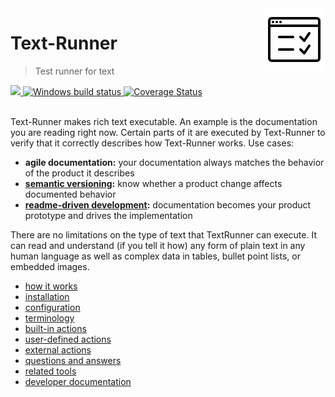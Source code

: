 <!-- logo is from: https://icons8.com/icon/40886/test -->
<img src="documentation/logo2.png" align="right" valign="bottom">

# Text-Runner

> Test runner for text

<a href="https://circleci.com/gh/kevgo/text-runner">
  <img src="https://circleci.com/gh/kevgo/text-runner.svg?style=shield" />
</a>
<a href="https://ci.appveyor.com/project/kevgo/text-runner/branch/master">
  <img src="https://ci.appveyor.com/api/projects/status/t19jjnrdtmhvenax/branch/master?svg=true " alt="Windows build status" />
</a>
<a href="https://coveralls.io/github/Originate/text-runner?branch=master">
  <img src="https://coveralls.io/repos/github/Originate/text-runner/badge.svg?1" alt='Coverage Status' />
</a>
<br><br>

Text-Runner makes rich text executable. An example is the documentation you are
reading right now. Certain parts of it are executed by Text-Runner to verify
that it correctly describes how Text-Runner works. Use cases:

- **agile documentation:** your documentation always matches the behavior of the
  product it describes
- **[semantic versioning](http://semver.org):** know whether a product change
  affects documented behavior
- **[readme-driven development](http://tom.preston-werner.com/2010/08/23/readme-driven-development.html):**
  documentation becomes your product prototype and drives the implementation

There are no limitations on the type of text that TextRunner can execute. It can
read and understand (if you tell it how) any form of plain text in any human
language as well as complex data in tables, bullet point lists, or embedded
images.

- [how it works](documentation/how-it-works.md)
- [installation](documentation/installation.md)
- [configuration](documentation/configuration.md)
- [terminology](documentation/terminology.md)
- [built-in actions](documentation/built-in-actions)
- [user-defined actions](documentation/user-defined-actions.md)
- [external actions](documentation/external-actions.md)
- [questions and answers](documentation/qna.md)
- [related tools](documentation/related-tools.md)
- [developer documentation](DEVELOPMENT.md)

